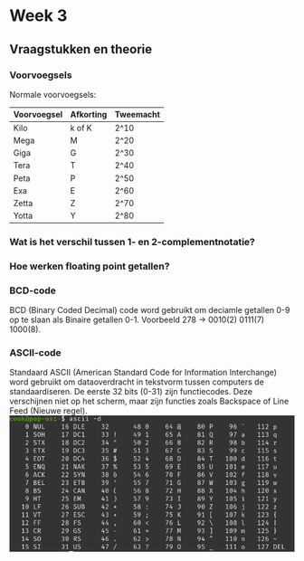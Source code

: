 # Week 3

## Vraagstukken en theorie

### Voorvoegsels

Normale voorvoegsels:

Voorvoegsel | Afkorting | Tweemacht
-|-|-
Kilo | k of K | 2^10
Mega | M | 2^20
Giga | G | 2^30
Tera | T | 2^40
Peta | P | 2^50
Exa | E | 2^60
Zetta | Z | 2^70
Yotta | Y | 2^80

### Wat is het verschil tussen 1- en 2-complementnotatie?

### Hoe werken floating point getallen?

### BCD-code

BCD (Binary Coded Decimal) code word gebruikt om deciamle getallen 0-9 op te slaan als Binaire getallen 0-1. Voorbeeld 278 -> 0010(2) 0111(7) 1000(8).

### ASCII-code

Standaard ASCII (American Standard Code for Information Interchange) word gebruikt om dataoverdracht in tekstvorm tussen computers de standaardiseren. De eerste 32 bits (0-31) zijn functiecodes. Deze verschijnen niet op het scherm, maar zijn functies zoals Backspace of Line Feed (Nieuwe regel).
![ascii.png](../assets/ascii.png)